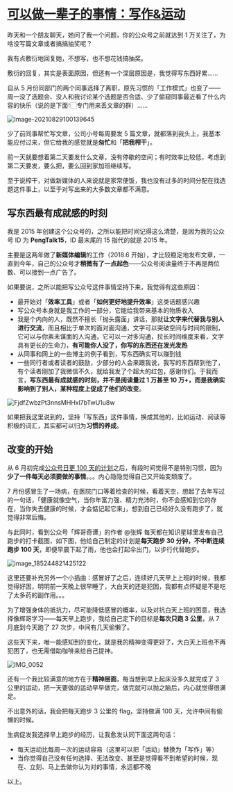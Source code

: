 # [可以做一辈子的事情：写作&运动](https://github.com/phh95/gitblog/issues/9)


昨天和一个朋友聊天，她问了我一个问题，你的公众号之前就达到 1 万关注了，为啥没写篇文章或者搞搞抽奖呢？    

我有点敷衍地回复她，不想写，也不想花钱搞抽奖。    

敷衍的回复，其实是表面原因，但还有一个深层原因是，我觉得写东西好累……

自从 5 月份同部门的两个同事选择了离职，原先习惯的「工作模式」也变了——周一没了选题会、没人和我讨论某个选题是否合适、少了偷窥同事最近看了什么内容的快乐（说的是下面👇🏻专门用来丢文章的群）……

![image-20210829100139645](https://article-picbed-1302715071.cos.ap-guangzhou.myqcloud.com/PicGo/image-20210829100139645.png)


少了前同事帮忙写文章，公司小号每周要发 5 篇文章，就都落到我头上，我基本能应付过来，但它给我的感觉就是**匆忙**和「**把我榨干**」。



前一天就要想着第二天要发什么文章，没有停歇的空间；有时效率比较低，考虑到第二天要发，要么把，要么回到家加班继续写。



至于说榨干，对做新媒体的人来说就是家常便饭，我也没有过多的时间分配在找选题这件事上，以至于对写出来的大多数文章都不满意。



## 写东西最有成就感的时刻



我是 2015 年创建这个公众号的，之所以能把时间记得这么清楚，是因为我的公众号 ID 为 **PengTalk15**，ID 最末尾的 15 指代的就是 2015 年。    

主要是这两年做了**新媒体编辑**的工作（2018.6 开始），才比较稳定地发布文章，一直到今年，自己的公众号才**稍微有了一点起色**——公众号阅读量终于不再是两位数、可以接到一点广告了。



如果要说，之所以能把写公众号这件事情坚持下来，我觉得有这些原因：



* 最开始对「**效率工具**」或者「**如何更好地提升效率**」这类话题感兴趣     
* 写公众号本身就是我工作的一部分，它能给我带来基本的物质收入    
* 我是个内向的人，既然不擅长「抛头露面」讲话，那就**让文字来代替我与别人进行交流**，而且相比于单次的面对面沟通，文字可以突破空间与时间的限制，它可以与你素未谋面的人沟通，它可以一对多沟通，拉长时间维度来看，文字具有更长的生命力，**有可能你人没了，你写的东西还在发光发热**    
* 从同事和网上的一些博主的例子看到，写东西确实可以赚到钱       
* 一些同行者或者读者的鼓励，少部分的人会来跟我说，我写的东西帮到他了，有个读者刚加了我微信不久，就给我发了个超大的红包，感谢你们。于我而言，**写东西最有成就感的时刻，并不是阅读量过 1 万甚至 10 万+，而是我确实影响到了别人，某种程度上促成了他们的改变**。       

![FjdfZwbzPt3nnsMHHxl7bTwU1u8w](https://article-picbed-1302715071.cos.ap-guangzhou.myqcloud.com/PicGo/FjdfZwbzPt3nnsMHHxl7bTwU1u8w.png)



如果把我这里说到的，坚持「写东西」这件事情，换成其他的，比如运动、阅读等积极的词汇，其实都可以归为**习惯的养成**。



## 改变的开始 



从 6 月初完成[公众号日更 100 天的计划](https://mp.weixin.qq.com/s?__biz=MzAxMjY0NTY5OA==&mid=2649914441&idx=1&sn=5bd3c94f845c03c7c3b0114511078ead&chksm=83a87864b4dff1722f10afce7028d9c65d4022015edf89dc21613a8ccfa634bc014c39328a22&token=1458791452&lang=zh_CN#rd)之后，有段时间觉得不是特别习惯，因为**少了一件每天必须要做的事情**。。。内心隐隐觉得自己又开始变颓废了。



7 月份感冒生了一场病，在医院门口等着检查的时候，看着天空，想起了去年写过的一句话，「健康就像空气，当你年富力强、精力充沛时，你不会感知到它的存在，当你失去健康的时候，才会惦记起它来」，想到自己已经好久没有跑步了，就觉得非常后悔。



与此同时，看到公众号「辉哥奇谭」的作者 @张辉 每天都在知识星球里发布自己跑步的打卡截图，如下图，他给自己制定的计划是**每天跑步 30 分钟，不中断连续跑步 100 天**，即便早晨下起了雨，他也会打起伞出门，以步行代替跑步。



![image_185244821425122](https://article-picbed-1302715071.cos.ap-guangzhou.myqcloud.com/PicGo/image_185244821425122.PNG)



这里还要补充另外一个小插曲：感冒好了之后，连续好几天早上上班的时候，我都觉得好困，明明前一天晚上很早睡了，大白天的还是犯困，我都有点怀疑是不是吃了太多药的副作用。。。



为了增强身体的抵抗力，尽可能降低感冒的概率，以及对抗白天上班的困意，我选择像辉哥学习——每天早上跑步，我给自己定下的目标是**每次只跑 3 公里**，从 7 月底到今天跑了 27 次步，中间有几天偷懒了。



这些天下来，唯一能感知到的变化，就是我的精神变得更好了，大白天上班也不再犯困了，也无需借助咖啡来给自己提神。



![IMG_0052](https://article-picbed-1302715071.cos.ap-guangzhou.myqcloud.com/PicGo/IMG_0052.jpg)



还有一个我比较满意的地方在于**精神层面**，每当想到早上起床没多久就完成了 3 公里的运动，把一天要做的运动早早做完，做完就可以抛之脑后，内心就觉得很满足。



不出意外的话，我会把每天跑步 3 公里的 flag，坚持做满 100 天，允许中间有偷懒的时候。



生病促发我选择早上跑步的经历，让我愈发认同下面这两句话：

* 每天运动比每周一次的运动容易（这里可以把「运动」替换为「写作」等）
* 当你觉得自己没有任何选择、无法改变、甚至是觉得看不到希望的时候，现在、立刻、马上去做你认为对的事情，永远都不晚    

以上。      